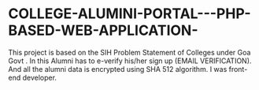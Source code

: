 # COLLEGE-ALUMINI-PORTAL---PHP-BASED-WEB-APPLICATION-
This project is based on the SIH Problem Statement of Colleges under Goa Govt . In this Alumni has to e-verify his/her sign up (EMAIL VERIFICATION). And all the alumni data is encrypted using SHA 512 algorithm. I was front-end developer.
